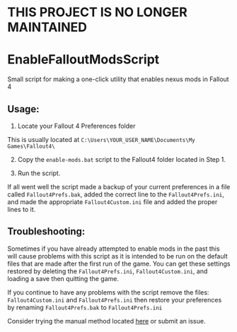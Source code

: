 # THIS PROJECT IS NO LONGER MAINTAINED

# EnableFalloutModsScript
Small script for making a one-click utility that enables nexus mods in Fallout 4


## Usage:

1. Locate your Fallout 4 Preferences folder

 This is usually located at `C:\Users\YOUR_USER_NAME\Documents\My Games\Fallout4\`
 
2. Copy the `enable-mods.bat` script to the Fallout4 folder located in Step 1.

3. Run the script.

 If all went well the script made a backup of your current preferences in a file called `Fallout4Prefs.bak`, added the correct line to the `Fallout4Prefs.ini`, and made the appropriate `Fallout4Custom.ini` file and added the proper lines to it.
 
## Troubleshooting:

Sometimes if you have already attempted to enable mods in the past this will cause problems with this script as it is intended to be run on the default files that are made after the first run of the game. You can get these settings restored by deleting the `Fallout4Prefs.ini`, `Fallout4Custom.ini`, and loading a save then quitting the game.

If you continue to have any problems with the script remove the files: `Fallout4Custom.ini` and `Fallout4Prefs.ini` then restore your preferences by renaming `Fallout4Prefs.bak` to `Fallout4Prefs.ini`

Consider trying the manual method located [here](http://wiki.tesnexus.com/index.php/Fallout_4_Mod_Installation) or submit an issue. 
